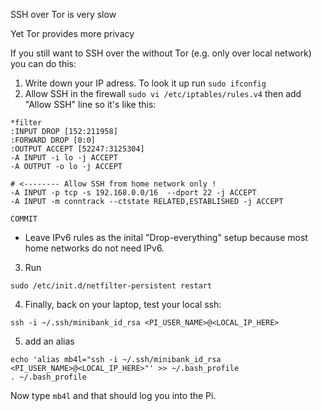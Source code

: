 SSH over Tor is very slow

Yet Tor provides more privacy

If you still want to SSH over the without Tor (e.g. only over local network) you can do this:



1. Write down your IP adress. To look it up run `sudo ifconfig`
2. Allow SSH in the firewall `sudo vi /etc/iptables/rules.v4` then add "Allow SSH" line so it's like this:
```
*filter
:INPUT DROP [152:211958]
:FORWARD DROP [0:0]
:OUTPUT ACCEPT [52247:3125304]
-A INPUT -i lo -j ACCEPT
-A OUTPUT -o lo -j ACCEPT

# <-------- Allow SSH from home network only !
-A INPUT -p tcp -s 192.168.0.0/16  --dport 22 -j ACCEPT
-A INPUT -m conntrack --ctstate RELATED,ESTABLISHED -j ACCEPT

COMMIT
``` 
* Leave IPv6 rules as the inital "Drop-everything" setup because most home networks do not need IPv6.

3. Run 
```
sudo /etc/init.d/netfilter-persistent restart
```

4. Finally, back on your laptop, test your local ssh:
```
ssh -i ~/.ssh/minibank_id_rsa <PI_USER_NAME>@<LOCAL_IP_HERE>
```

5. add an alias
```
echo 'alias mb4l="ssh -i ~/.ssh/minibank_id_rsa <PI_USER_NAME>@<LOCAL_IP_HERE>"' >> ~/.bash_profile
. ~/.bash_profile
```
Now type `mb4l` and that should log you into the Pi.
